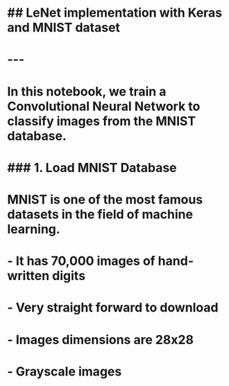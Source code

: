 # ## LeNet implementation with Keras and MNIST dataset
# ---
# In this notebook, we train a Convolutional Neural Network to classify images from the MNIST database.

# ### 1. Load MNIST Database
# MNIST is one of the most famous datasets in the field of machine learning.
# 
# - It has 70,000 images of hand-written digits
# - Very straight forward to download
# - Images dimensions are 28x28
# - Grayscale images